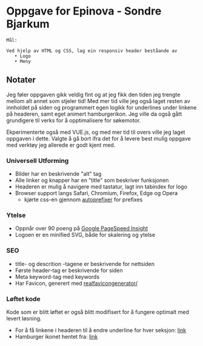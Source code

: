 # Oppgave for Epinova - Sondre Bjarkum
```
Mål:

Ved hjelp av HTML og CSS, lag ein responsiv header beståande av 
   • Logo
   • Meny 
 ```
## Notater
Jeg føler oppgaven gikk veldig fint og at jeg fikk den tiden jeg trengte mellom alt annet som stjeler tid!
Med mer tid ville jeg også laget resten av innholdet på siden og programmert egen logikk for underlines under linkene på headeren, samt eget animert hamburgerikon.
Jeg ville da også gått grundigere til verks for å opptimalisere for søkemotor.

Ekperimenterte også med VUE.js, og med mer tid til overs ville jeg laget oppgaven i dette. Valgte å gå bort ifra det for å levere best mulig oppgave med verktøy jeg allerede er  godt kjent med.


### Universell Utforming

* Bilder har en beskrivende "alt" tag
* Alle linker og knapper har en "title" som beskriver funksjonen
* Headeren er mulig å navigere med tastatur, lagt inn tabindex for logo
* Browser support langs Safari, Chromium, Firefox, Edge og Opera
    - kjørte css-en gjennom <a href="https://autoprefixer.github.io/">autoprefixer</a> for prefixes

### Ytelse

* Oppnår over 90 poeng på <a href="https://developers.google.com/speed/pagespeed/insights/">Google PageSpeed Insight</a>
* Logoen er en minified SVG, både for skalering og ytelse

### SEO
* title- og descrition -tagene er beskrivende for nettsiden
* Første header-tag er beskrivende for siden
* Meta keyword-tag med keywords
* Har Favicon, generert med <a href="https://realfavicongenerator.net/">realfavicongenerator/</a>


### Løftet kode
Kode som er blitt løftet er også blitt modifisert for å fungere optimalt med levert løsning.

* For å få linkene i headeren til å endre underline for hver seksjon: <a href="https://stackoverflow.com/questions/42799048/fade-a-pseudo-element-on-scroll-js-or-jquery">link</a>
* Hamburger ikonet hentet fra: <a href="https://jonsuh.com/hamburgers">link</a>


